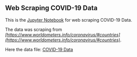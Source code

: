 ## Web Scraping COVID-19 Data

This is the [Jupyter Notebook](https://github.com/arinr/Web-Scraping-COVID-19-Data/blob/52c2b8d2440744d47d13e02bcf6b35581bde6d2f/Web%20Scraping.ipynb) for web scraping COVID-19 Data.

The data was scraping from *[https://www.worldometers.info/coronavirus/#countries](https://www.worldometers.info/coronavirus/#countries)*.

Here the data file: [COVID-19 Data](https://github.com/arinr/Web-Scraping-COVID-19-Data/blob/52c2b8d2440744d47d13e02bcf6b35581bde6d2f/Covid19_data.xlsx)
